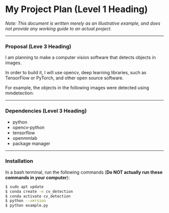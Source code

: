 # My Project Plan (Level 1 Heading)

*Note: This document is written merely as an illustrative example, and does not provide any working guide to an actual project.*

---

### Proposal (Leve 3 Heading)

I am planning to make a computer vision software that detects objects in images.

In order to build it, I will use opencv, deep learning libraries, such as TensorFlow or PyTorch, and other open source software.

For example, the objects in the following images were detected using mmdetection:

---

### Dependencies (Level 3 Heading)

- python
- opencv-python
- tensorflow
- openmmlab
- package manager

---

### Installation

In a bash terminal, run the following commands (**Do NOT actually run these commands in your computer**):

```bash
$ sudo apt update
$ conda create -n cv_detection
$ conda activate cv_detection
$ python --version
$ python example.py
